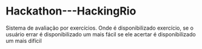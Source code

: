# Hackathon---HackingRio
Sistema de avaliação por exercícios. Onde é disponibilizado exercício, se o usuário errar é disponibilizado um mais fácil se ele acertar é disponibilizado um mais difícil
